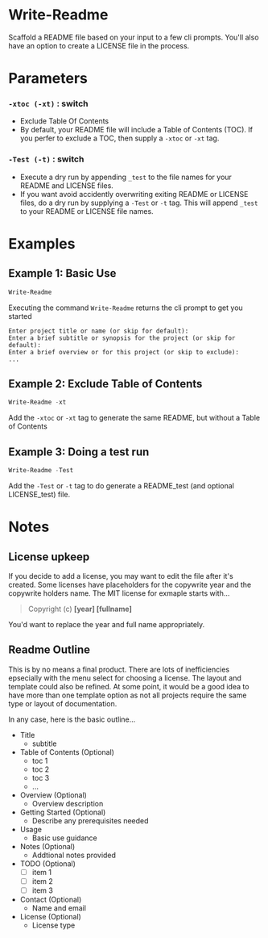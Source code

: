 # Write-Readme
Scaffold a README file based on your input to a few cli prompts. You'll also have an option to create a LICENSE file in the process. 

# Parameters
### `-xtoc (-xt)` : switch
- Exclude Table Of Contents
- By default, your README file will include a Table of Contents (TOC). If you perfer to exclude a TOC, then supply a `-xtoc` or `-xt` tag. 

### `-Test (-t)` : switch
- Execute a dry run by appending `_test` to the file names for your README and LICENSE files.
- If you want avoid accidently overwriting exiting README or LICENSE files, do a dry run by supplying a `-Test` or `-t` tag. This will append `_test` to your README or LICENSE file names.

# Examples
## Example 1: Basic Use
```PowerShell
Write-Readme
```
Executing the command `Write-Readme` returns the cli prompt to get you started
```
Enter project title or name (or skip for default):
Enter a brief subtitle or synopsis for the project (or skip for default):
Enter a brief overview or for this project (or skip to exclude):
...
```

## Example 2: Exclude Table of Contents
```PowerShell
Write-Readme -xt
```
Add the `-xtoc` or `-xt` tag to generate the same README, but without a Table of Contents

## Example 3: Doing a test run
```PowerShell
Write-Readme -Test
```
Add the `-Test` or `-t` tag to do generate a README_test (and optional LICENSE_test) file. 

# Notes
## License upkeep
If you decide to add a license, you may want to edit the file after it's created. Some licenses have placeholders for the copywrite year and the copywrite holders name. The MIT license for exmaple starts with...

> Copyright (c) __[year] [fullname]__

You'd want to replace the year and full name appropriately.
## Readme Outline
This is by no means a final product. There are lots of inefficiencies epsecially with the menu select for choosing a license. The layout and template could also be refined. At some point, it would be a good idea to have more than one template option as not all projects require the same type or layout of documentation.

In any case, here is the basic outline...

* Title
  * subtitle 
* Table of Contents (Optional)
  * toc 1
  * toc 2
  * toc 3
  * ...
* Overview (Optional)
  * Overview description
* Getting Started (Optional)
  * Describe any prerequisites needed
* Usage
  * Basic use guidance
* Notes (Optional)
  * Addtional notes provided
* TODO (Optional)
    - [ ] item 1
    - [ ] item 2
    - [ ] item 3
* Contact (Optional)
  * Name and email
* License (Optional)
  * License type

